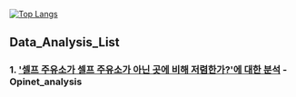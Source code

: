 
[![Top Langs](https://github-readme-stats.vercel.app/api/top-langs/?username=깃허브아이디&langs_count=8)](https://github.com/woen3150/github-readme-stats)
## Data_Analysis_List

### 1. ['셀프 주유소가 셀프 주유소가 아닌 곳에 비해 저렴한가?'에 대한 분석](opinet_analysis/opinet-analysis.ipynb) - Opinet_analysis
